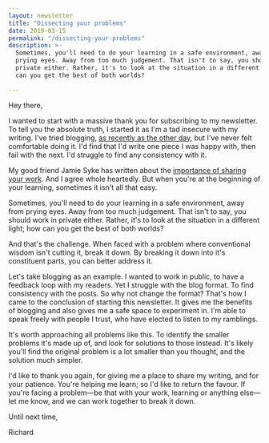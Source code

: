 ```yaml
---
layout: newsletter
title: "Dissecting your problems"
date: 2019-03-15
permalink: "/dissecting-your-problems"
description: >-
  Sometimes, you'll need to do your learning in a safe environment, away from
  prying eyes. Away from too much judgement. That isn't to say, you should work in
  private either. Rather, it's to look at the situation in a different light; how
  can you get the best of both worlds?

---
```


Hey there,

I wanted to start with a massive thank you for subscribing to my newsletter. To
tell you the absolute truth, I started it as I'm a tad insecure with my writing.
I've tried blogging,
[as recently as the other day](https://medium.com/@rdjpalmer/get-more-people-to-say-yes-ec8d7590e159),
but I've never felt comfortable doing it. I'd find that I'd write one piece I
was happy with, then fail with the next. I'd struggle to find any consistency
with it.

My good friend Jamie Syke has written about the
[importance of sharing your work](https://blog.prototypr.io/please-share-your-fucking-work-12fb72b26e5f).
And I agree whole heartedly. But when you're at the beginning of your learning,
sometimes it isn't all that easy.

Sometimes, you'll need to do your learning in a safe environment, away from
prying eyes. Away from too much judgement. That isn't to say, you should work in
private either. Rather, it's to look at the situation in a different light; how
can you get the best of both worlds?

And that's the challenge. When faced with a problem where conventional wisdom
isn't cutting it, break it down. By breaking it down into it's constituent
parts, you can better address it.

Let's take blogging as an example. I wanted to work in public, to have a
feedback loop with my readers. Yet I struggle with the blog format. To find
consistency with the posts. So why not change the format? That's how I came to
the conclusion of starting this newsletter. It gives me the benefits of blogging
and also gives me a safe space to experiment in. I'm able to speak freely with
people I trust, who have elected to listen to my ramblings.

It's worth approaching all problems like this. To identify the smaller problems
it's made up of, and look for solutions to those instead. It's likely you'll
find the original problem is a lot smaller than you thought, and the solution
much simpler.

I'd like to thank you again, for giving me a place to share my writing, and for
your patience. You're helping me learn; so I'd like to return the favour. If
you're facing a problem—be that with your work, learning or anything else—let me
know, and we can work together to break it down.

Until next time,

Richard

